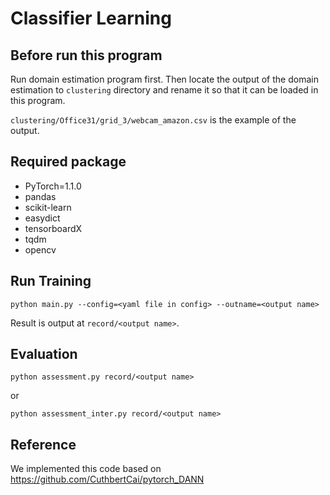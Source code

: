 # Classifier Learning 

## Before run this program
Run domain estimation program first. Then locate the output of the domain estimation to `clustering` directory and rename it so that it can be loaded in this program.

`clustering/Office31/grid_3/webcam_amazon.csv` is the example of the output.

## Required package
+ PyTorch=1.1.0
+ pandas
+ scikit-learn
+ easydict
+ tensorboardX
+ tqdm
+ opencv

## Run Training

```
python main.py --config=<yaml file in config> --outname=<output name>
```

Result is output at `record/<output name>`.

## Evaluation

```
python assessment.py record/<output name>
```
or 
```
python assessment_inter.py record/<output name>
```

## Reference
We implemented this code based on https://github.com/CuthbertCai/pytorch_DANN
